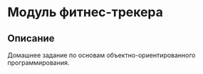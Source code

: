 # Модуль фитнес-трекера

## Описание

Домашнее задание по основам объектно-ориентированного программирования.
